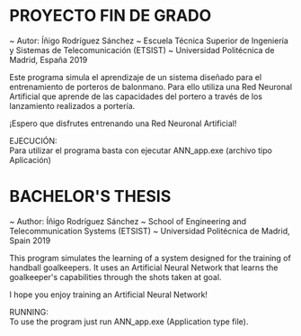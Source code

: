 
# PROYECTO FIN DE GRADO

 ~ Autor: Íñigo Rodríguez Sánchez
 ~ Escuela Técnica Superior de Ingeniería y Sistemas de Telecomunicación (ETSIST)
 ~ Universidad Politécnica de Madrid, España 2019

 Este programa simula el aprendizaje de un sistema diseñado para el entrenamiento de porteros de balonmano.
 Para ello utiliza una Red Neuronal Artificial que aprende de las capacidades del portero a través de los lanzamiento realizados a portería.

¡Espero que disfrutes entrenando una Red Neuronal Artificial!

EJECUCIÓN:	
	Para utilizar el programa basta con ejecutar ANN_app.exe (archivo tipo Aplicación)


 # BACHELOR'S THESIS

 ~ Author: Íñigo Rodríguez Sánchez
 ~ School of Engineering and Telecommunication Systems (ETSIST)
 ~ Universidad Politécnica de Madrid, Spain 2019

 This program simulates the learning of a system designed for the training of handball goalkeepers.
 It uses an Artificial Neural Network that learns the goalkeeper's capabilities through the shots taken at goal.

I hope you enjoy training an Artificial Neural Network!

RUNNING:	
	To use the program just run ANN_app.exe (Application type file).
